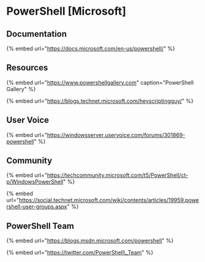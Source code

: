 # PowerShell \[Microsoft\]

## Documentation

{% embed url="https://docs.microsoft.com/en-us/powershell/" %}

## Resources

{% embed url="https://www.powershellgallery.com" caption="PowerShell Gallery" %}

{% embed url="https://blogs.technet.microsoft.com/heyscriptingguy/" %}

## User Voice

{% embed url="https://windowsserver.uservoice.com/forums/301869-powershell" %}

## Community

{% embed url="https://techcommunity.microsoft.com/t5/PowerShell/ct-p/WindowsPowerShell" %}

{% embed url="https://social.technet.microsoft.com/wiki/contents/articles/19959.powershell-user-groups.aspx" %}

## PowerShell Team

{% embed url="https://blogs.msdn.microsoft.com/powershell" %}

{% embed url="https://twitter.com/PowerShell\_Team" %}

